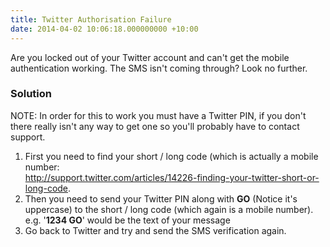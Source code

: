 ```yaml
---
title: Twitter Authorisation Failure
date: 2014-04-02 10:06:18.000000000 +10:00
---
```

Are you locked out of your Twitter account and can't get the mobile authentication working. The SMS isn't coming through? Look no further.

### Solution

NOTE: In order for this to work you must have a Twitter PIN, if you don't there really isn't any way to get one so you'll probably have to contact support.

1.	First you need to find your short / long code (which is actually a mobile number:<br> http://support.twitter.com/articles/14226-finding-your-twitter-short-or-long-code.
2.	Then you need to send your Twitter PIN along with **GO** (Notice it's uppercase) to the short / long code (which again is a mobile number). e.g. '**1234 GO**' would be the text of your message
3.	Go back to Twitter and try and send the SMS verification again.


